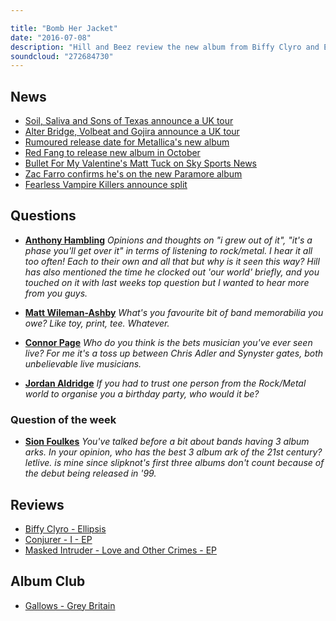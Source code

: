 ```yaml
---

title: "Bomb Her Jacket"
date: "2016-07-08"
description: "Hill and Beez review the new album from Biffy Clyro and EPs from Conjurer and Masked Intruder, there's talk on Alter Bridge's arena tour with Volbeat and Gojira, Metallica get a probable release date for their new album and Album Club is on Gallows' modern classic, Grey Britain."
soundcloud: "272684730"
---
```


## News

* [Soil, Saliva and Sons of Texas announce a UK tour](https://www.facebook.com/SOiLmusic/photos/a.10150227503507945.317872.135069282944/10153798458192945/?type=3&theater)
* [Alter Bridge, Volbeat and Gojira announce a UK tour](https://www.facebook.com/alterbridge/photos/a.10151041472933558.437736.5785083557/10153925607448558/?type=3&theater)
* [Rumoured release date for Metallica's new album](http://www.metalsucks.net/2016/07/06/rumored-release-date-new-metallica-album/)
* [Red Fang to release new album in October](http://www.metalinjection.net/upcoming-releases/red-fang-to-release-its-new-album-in-october)
* [Bullet For My Valentine's Matt Tuck on Sky Sports News](http://www.rocksound.tv/news/read/bullet-for-my-valentines-matt-tuck-was-on-the-news-and-nobody-knew-who-he-w)
* [Zac Farro confirms he's on the new Paramore album](http://www.rocksound.tv/news/read/zac-farro-confirms-hes-on-the-new-paramore-album)
* [Fearless Vampire Killers announce split](http://www.kerrangradio.co.uk/music/news/fearless-vampire-killers-announce-split/)

## Questions

* [**Anthony Hambling**](https://www.facebook.com/thatsnotmetalpodcast/photos/a.1814755825417620.1073741828.1814737015419501/1918174981742370/?type=3&comment_id=1918183248408210&comment_tracking=%7B%22tn%22%3A%22R9%22%7D)
  _Opinions and thoughts on "i grew out of it", "it's a phase you'll get over it" in terms of listening to rock/metal. I hear it all too often! Each to their own and all that but why is it seen this way? Hill has also mentioned the time he clocked out 'our world' briefly, and you touched on it with last weeks top question but I wanted to hear more from you guys._

* [**Matt Wileman-Ashby**](https://www.facebook.com/thatsnotmetalpodcast/photos/a.1814755825417620.1073741828.1814737015419501/1918174981742370/?type=3&comment_id=1918181018408433&comment_tracking=%7B%22tn%22%3A%22R3%22%7D)
  _What's you favourite bit of band memorabilia you owe? Like toy, print, tee. Whatever._

* [**Connor Page**](https://www.facebook.com/thatsnotmetalpodcast/photos/a.1814755825417620.1073741828.1814737015419501/1918174981742370/?type=3&comment_id=1918178408408694&comment_tracking=%7B%22tn%22%3A%22R4%22%7D)
  _Who do you think is the bets musician you've ever seen live? For me it's a toss up between Chris Adler and Synyster gates, both unbelievable live musicians._

* [**Jordan Aldridge**](https://www.facebook.com/thatsnotmetalpodcast/photos/a.1814755825417620.1073741828.1814737015419501/1918174981742370/?type=3&comment_id=1918241891735679&comment_tracking=%7B%22tn%22%3A%22R9%22%7D)
  _If you had to trust one person from the Rock/Metal world to organise you a birthday party, who would it be?_

### Question of the week

* [**Sion Foulkes**](https://www.facebook.com/thatsnotmetalpodcast/photos/a.1814755825417620.1073741828.1814737015419501/1918174981742370/?type=3&comment_id=1918252105067991&comment_tracking=%7B%22tn%22%3A%22R9%22%7D)
  _You've talked before a bit about bands having 3 album arks. In your opinion, who has the best 3 album ark of the 21st century? letlive. is mine since slipknot's first three albums don't count because of the debut being released in '99._

## Reviews

* [Biffy Clyro - Ellipsis](https://itunes.apple.com/gb/album/ellipsis/id1093522308)
* [Conjurer - I - EP](https://itunes.apple.com/gb/album/i-ep/id1115282369)
* [Masked Intruder - Love and Other Crimes - EP](https://itunes.apple.com/gb/album/love-and-other-crimes-ep/id1106684636)

## Album Club

* [Gallows - Grey Britain](https://itunes.apple.com/gb/album/grey-britain/id310815130)
